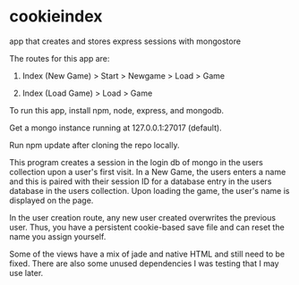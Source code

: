 # cookieindex
app that creates and stores express sessions with mongostore 

The routes for this app  are:

1) Index (New Game) > Start > Newgame > Load > Game

2) Index (Load Game) > Load > Game

To run this app, install npm, node, express, and mongodb. 

Get a mongo instance running at 127.0.0.1:27017 (default).

Run npm update after cloning the repo locally.

This program creates a session in the login db of mongo in the users collection upon a user's first visit. In a New Game, the users enters a name and this is paired with their session ID for a database entry in the users database in the users collection. Upon loading the game, the user's name is displayed on the page.

In the user creation route, any new user created overwrites the previous user. Thus, you have a persistent cookie-based save file and can reset the name you assign yourself.

Some of the views have a mix of jade and native HTML and still need to be fixed. There are also some unused dependencies I was testing that I may use later.
